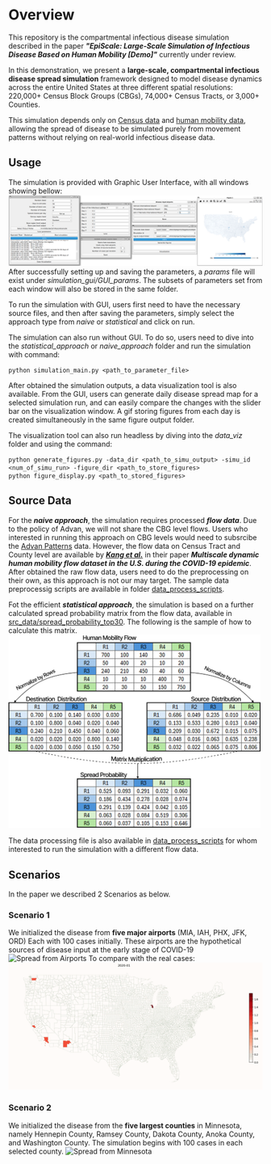# Overview

This repository is the compartmental infectious disease simulation described in the paper
***"EpiScale: Large-Scale Simulation of Infectious Disease Based on Human Mobility \[Demo\]"*** currently under review.

In this demonstration, we present a **large-scale, compartmental infectious disease spread simulation** framework 
designed to model disease dynamics across the entire United States at three different spatial resolutions: 
220,000+ Census Block Groups (CBGs), 74,000+ Census Tracts, or 3,000+ Counties.

This simulation depends only on [Census data](https://data.census.gov/) and [human mobility data](https://www.deweydata.io/data-partners/advan), 
allowing the spread of disease to be simulated purely from movement patterns without relying on real-world infectious disease data.

## Usage

The simulation is provided with Graphic User Interface, with all windows showing bellow:
![GUI](paper_figures/gui.png)
After successfully setting up and saving the parameters, a *params* file will exist under *simulation_gui/GUI_params*. 
The subsets of parameters set from each window will also be stored in the same folder.

To run the simulation with GUI, users first need to have the necessary source files, and then after saving the parameters, 
simply select the approach type from *naive* or *statistical* and click on run.

The simulation can also run without GUI. To do so, users need to dive into the *statistical_approach* or *naive_approach* folder and run the simulation with command:
```
python simulation_main.py <path_to_parameter_file>
```

After obtained the simulation outputs, a data visualization tool is also available. From the GUI, users can generate daily disease spread map 
for a selected simulation run, and can easily compare the changes with the slider bar on the visualization window. 
A gif storing figures from each day is created simultaneously in the same figure output folder.

The visualization tool can also run headless by diving into the *data_viz* folder and using the command:
```
python generate_figures.py -data_dir <path_to_simu_output> -simu_id <num_of_simu_run> -figure_dir <path_to_store_figures>
python figure_display.py <path_to_stored_figures>
```

## Source Data
For the ***naive approach***, the simulation requires processed ***flow data***. Due to the policy of Advan, we will not share the CBG level flows.
Users who interested in running this approach on CBG levels would need to subsrcibe the [Advan Patterns](https://www.deweydata.io/data-partners/advan) data.
However, the flow data on Census Tract and County level are available by [***Kang et al.***](https://github.com/GeoDS/COVID19USFlows) in their paper 
***Multiscale dynamic human mobility flow dataset in the U.S. during the COVID-19 epidemic***. 
After obtained the raw flow data, users need to do the preprocessing on their own, as this approach is not our may target.
The sample data preprocessig scripts are available in folder [data_process_scripts](data_process_scripts).

Fot the efficient ***statistical approach***, the simulation is based on a further calculated spread probability matrix from the flow data, 
available in [src_data/spread_probability_top30](src_data/spread_probability_top30). The following is the sample of how to calculate this matrix.
<img src="paper_figures/spread_prob_example.png" width="500"/>

The data processing file is also available in [data_process_scripts](data_process_scripts) for whom interested to run the simulation with a different flow data.

## Scenarios
In the paper we described 2 Scenarios as below.
### Scenario 1
We initialized the disease from **five major airports** (MIA, IAH, PHX, JFK, ORD)
Each with 100 cases initially. These airports are the hypothetical sources of disease input at the early stage of COVID-19
![Spread from Airports](scenario_video/airport_example.gif)
To compare with the real cases:
![Real COVID-10 Cases](scenario_video/real_case.gif)
### Scenario 2
We initialized the disease from the **five largest counties** in Minnesota, namely Hennepin County, Ramsey County, Dakota County, Anoka County, and Washington County. The simulation begins with 100 cases in each selected county.
![Spread from Minnesota](scenario_video/MN_example.gif)
